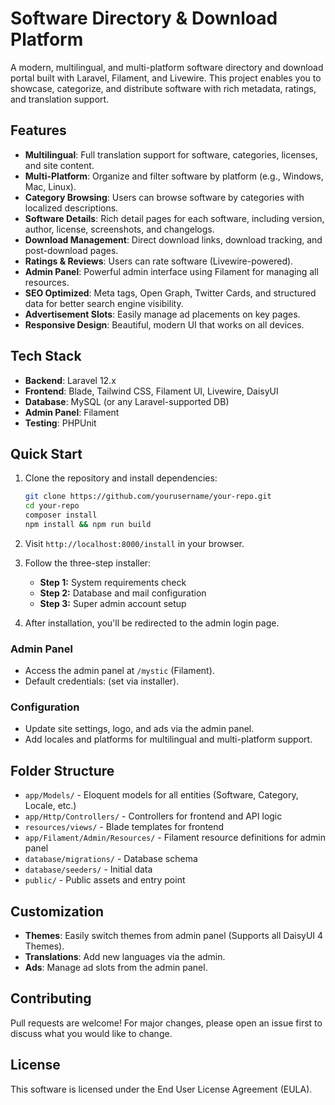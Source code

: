 # Software Directory & Download Platform

A modern, multilingual, and multi-platform software directory and download portal built with Laravel, Filament, and Livewire. This project enables you to showcase, categorize, and distribute software with rich metadata, ratings, and translation support.

## Features

- **Multilingual**: Full translation support for software, categories, licenses, and site content.
- **Multi-Platform**: Organize and filter software by platform (e.g., Windows, Mac, Linux).
- **Category Browsing**: Users can browse software by categories with localized descriptions.
- **Software Details**: Rich detail pages for each software, including version, author, license, screenshots, and changelogs.
- **Download Management**: Direct download links, download tracking, and post-download pages.
- **Ratings & Reviews**: Users can rate software (Livewire-powered).
- **Admin Panel**: Powerful admin interface using Filament for managing all resources.
- **SEO Optimized**: Meta tags, Open Graph, Twitter Cards, and structured data for better search engine visibility.
- **Advertisement Slots**: Easily manage ad placements on key pages.
- **Responsive Design**: Beautiful, modern UI that works on all devices.

## Tech Stack

- **Backend**: Laravel 12.x
- **Frontend**: Blade, Tailwind CSS, Filament UI, Livewire, DaisyUI
- **Database**: MySQL (or any Laravel-supported DB)
- **Admin Panel**: Filament
- **Testing**: PHPUnit

## Quick Start

1. Clone the repository and install dependencies:
   ```bash
   git clone https://github.com/yourusername/your-repo.git
   cd your-repo
   composer install
   npm install && npm run build
   ```

2. Visit `http://localhost:8000/install` in your browser.

3. Follow the three-step installer:
   - **Step 1:** System requirements check
   - **Step 2:** Database and mail configuration
   - **Step 3:** Super admin account setup

4. After installation, you'll be redirected to the admin login page.

### Admin Panel

- Access the admin panel at `/mystic` (Filament).
- Default credentials: (set via installer).

### Configuration

- Update site settings, logo, and ads via the admin panel.
- Add locales and platforms for multilingual and multi-platform support.

## Folder Structure

- `app/Models/` - Eloquent models for all entities (Software, Category, Locale, etc.)
- `app/Http/Controllers/` - Controllers for frontend and API logic
- `resources/views/` - Blade templates for frontend
- `app/Filament/Admin/Resources/` - Filament resource definitions for admin panel
- `database/migrations/` - Database schema
- `database/seeders/` - Initial data
- `public/` - Public assets and entry point

## Customization

- **Themes**: Easily switch themes from admin panel (Supports all DaisyUI 4 Themes).
- **Translations**: Add new languages via the admin.
- **Ads**: Manage ad slots from the admin panel.

## Contributing

Pull requests are welcome! For major changes, please open an issue first to discuss what you would like to change.

## License

This software is licensed under the End User License Agreement (EULA).
